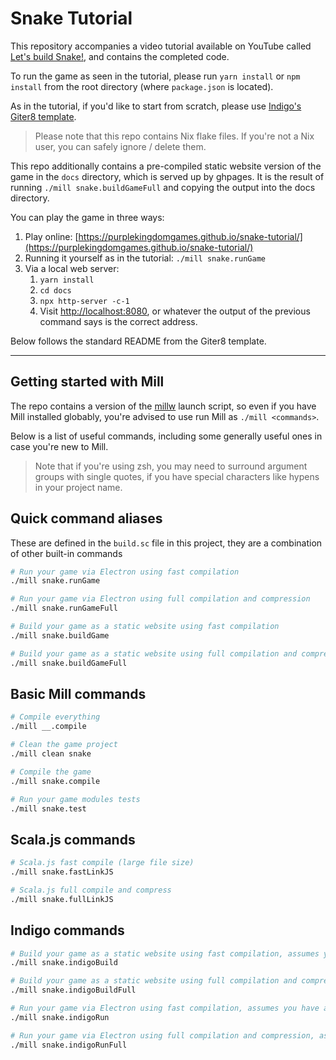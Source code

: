 # Snake Tutorial

This repository accompanies a video tutorial available on YouTube called [Let's build Snake!](https://www.youtube.com/watch?v=YJtG5E_a9sw), and contains the completed code.

To run the game as seen in the tutorial, please run `yarn install` or `npm install` from the root directory (where `package.json` is located).

As in the tutorial, if you'd like to start from scratch, please use [Indigo's Giter8 template](https://github.com/PurpleKingdomGames/indigo.g8).

> Please note that this repo contains Nix flake files. If you're not a Nix user, you can safely ignore / delete them.

This repo additionally contains a pre-compiled static website version of the game in the `docs` directory, which is served up by ghpages. It is the result of running `./mill snake.buildGameFull` and copying the output into the docs directory.

You can play the game in three ways:

1. Play online: [https://purplekingdomgames.github.io/snake-tutorial/](https://purplekingdomgames.github.io/snake-tutorial/)
2. Running it yourself as in the tutorial: `./mill snake.runGame`
3. Via a local web server:
   1. `yarn install`
   2. `cd docs`
   3. `npx http-server -c-1`
   4. Visit [http://localhost:8080](http://localhost:8080), or whatever the output of the previous command says is the correct address.

Below follows the standard README from the Giter8 template.

---

## Getting started with Mill

The repo contains a version of the [millw](https://github.com/lefou/millw) launch script, so even if you have Mill installed globably, you're advised to use run Mill as `./mill <commands>`.

Below is a list of useful commands, including some generally useful ones in case you're new to Mill.

> Note that if you're using zsh, you may need to surround argument groups with single quotes, if you have special characters like hypens in your project name.

## Quick command aliases

These are defined in the `build.sc` file in this project, they are a combination of other built-in commands

```bash
# Run your game via Electron using fast compilation
./mill snake.runGame

# Run your game via Electron using full compilation and compression
./mill snake.runGameFull

# Build your game as a static website using fast compilation
./mill snake.buildGame

# Build your game as a static website using full compilation and compression
./mill snake.buildGameFull
```

## Basic Mill commands

```bash
# Compile everything
./mill __.compile

# Clean the game project
./mill clean snake

# Compile the game
./mill snake.compile

# Run your game modules tests
./mill snake.test
```

## Scala.js commands

```bash
# Scala.js fast compile (large file size)
./mill snake.fastLinkJS

# Scala.js full compile and compress
./mill snake.fullLinkJS
```

## Indigo commands

```bash
# Build your game as a static website using fast compilation, assumes you have already compiled to Scala.js using fastLinkJS
./mill snake.indigoBuild

# Build your game as a static website using full compilation and compression, assumes you have already compiled to Scala.js using fullLinkJS
./mill snake.indigoBuildFull

# Run your game via Electron using fast compilation, assumes you have already compiled to Scala.js using fastLinkJS
./mill snake.indigoRun

# Run your game via Electron using full compilation and compression, assumes you have already compiled to Scala.js using fullLinkJS
./mill snake.indigoRunFull
```
